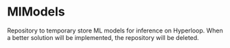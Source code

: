 # MlModels

Repository to temporary store ML models for inference on Hyperloop. When a better solution will be implemented, the repository will be deleted.
